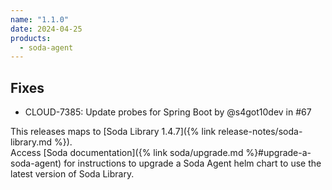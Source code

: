 ```yaml
---
name: "1.1.0"
date: 2024-04-25
products:
  - soda-agent
---
```


## Fixes
* CLOUD-7385: Update probes for Spring Boot by @s4got10dev in #67

This releases maps to [Soda Library 1.4.7]({% link release-notes/soda-library.md %}). <br />
Access [Soda documentation]({% link soda/upgrade.md %}#upgrade-a-soda-agent) for instructions to upgrade a Soda Agent helm chart to use the latest version of Soda Library.